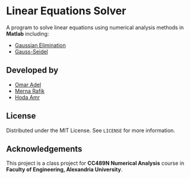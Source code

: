 # Linear Equations Solver

A program to solve linear equations using numerical analysis methods in **Matlab** including:
- [Gaussian Elimination](https://en.wikipedia.org/wiki/Gaussian_elimination)
- [Gauss-Seidel](https://en.wikipedia.org/wiki/Gauss%E2%80%93Seidel_method)

## Developed by

- [Omar Adel](https://github.com/omarxadel)
- [Merna Rafik](https://github.com/MernaRafik)
- [Hoda Amr](https://github.com/hodaamr)

## License

Distributed under the MIT License. See `LICENSE` for more information.


## Acknowledgements

This project is a class project for **CC489N Numerical Analysis** course in **Faculty of Engineering, Alexandria University**.

